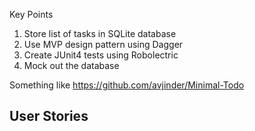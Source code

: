 Key Points
1) Store list of tasks in SQLite database
2) Use MVP design pattern using Dagger
3) Create JUnit4 tests using Robolectric
4) Mock out the database

Something like
https://github.com/avjinder/Minimal-Todo

<h2>User Stories</h2>
